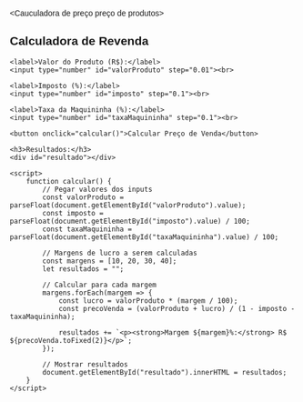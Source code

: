<Cauculadora de preço preço de produtos>
<html>
<head>
    <title>Calculadora de Revenda</title>
    <style>
        body { font-family: Arial; margin: 20px; }
        input, button { padding: 8px; margin: 5px; }
    </style>
</head>
<body>
    <h2>Calculadora de Revenda</h2>
    
    <label>Valor do Produto (R$):</label>
    <input type="number" id="valorProduto" step="0.01"><br>
    
    <label>Imposto (%):</label>
    <input type="number" id="imposto" step="0.1"><br>
    
    <label>Taxa da Maquininha (%):</label>
    <input type="number" id="taxaMaquininha" step="0.1"><br>
    
    <button onclick="calcular()">Calcular Preço de Venda</button>
    
    <h3>Resultados:</h3>
    <div id="resultado"></div>

    <script>
        function calcular() {
            // Pegar valores dos inputs
            const valorProduto = parseFloat(document.getElementById("valorProduto").value);
            const imposto = parseFloat(document.getElementById("imposto").value) / 100;
            const taxaMaquininha = parseFloat(document.getElementById("taxaMaquininha").value) / 100;
            
            // Margens de lucro a serem calculadas
            const margens = [10, 20, 30, 40];
            let resultados = "";
            
            // Calcular para cada margem
            margens.forEach(margem => {
                const lucro = valorProduto * (margem / 100);
                const precoVenda = (valorProduto + lucro) / (1 - imposto - taxaMaquininha);
                
                resultados += `<p><strong>Margem ${margem}%:</strong> R$ ${precoVenda.toFixed(2)}</p>`;
            });
            
            // Mostrar resultados
            document.getElementById("resultado").innerHTML = resultados;
        }
    </script>
</body>
</html>
